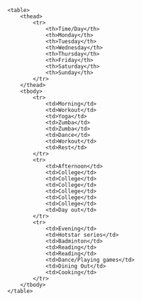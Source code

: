 <!DOCTYPE html>
<html lang="en">
<head>
    <meta charset="UTF-8">
    <meta name="viewport" content="width=device-width, initial-scale=1.0">
    <title>MY WEEKLY SCHEDULE</title>
</head>
<body>
    
    <table>
        <thead>
            <tr>
                <th>Time/Day</th>
                <th>Monday</th>
                <th>Tuesday</th>
                <th>Wednesday</th>
                <th>Thursday</th>
                <th>Friday</th>
                <th>Saturday</th>
                <th>Sunday</th>
            </tr>
        </thead>
        <tbody>
            <tr>
                <td>Morning</td>
                <td>Workout</td>
                <td>Yoga</td>
                <td>Zumba</td>
                <td>Zumba</td>
                <td>Dance</td>
                <td>Workout</td>
                <td>Rest</td>
            </tr>
            <tr>
                <td>Afternoon</td>
                <td>College</td>
                <td>College</td>
                <td>College</td>
                <td>College</td>
                <td>College</td>
                <td>College</td>
                <td>Day out</td>
            </tr>
            <tr>
                <td>Evening</td>
                <td>Hotstar series</td>
                <td>Badminton</td>
                <td>Reading</td>
                <td>Reading</td>
                <td>Dance/Playing games</td>
                <td>Dining Out</td>
                <td>Cooking</td>
            </tr>
        </tbody>
    </table>
</body>
</html>
